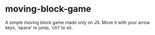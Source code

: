 # moving-block-game
A simple moving block game made only on JS. Move it with your arrow keys, 'space' to jump, 'ctrl' to sit.
